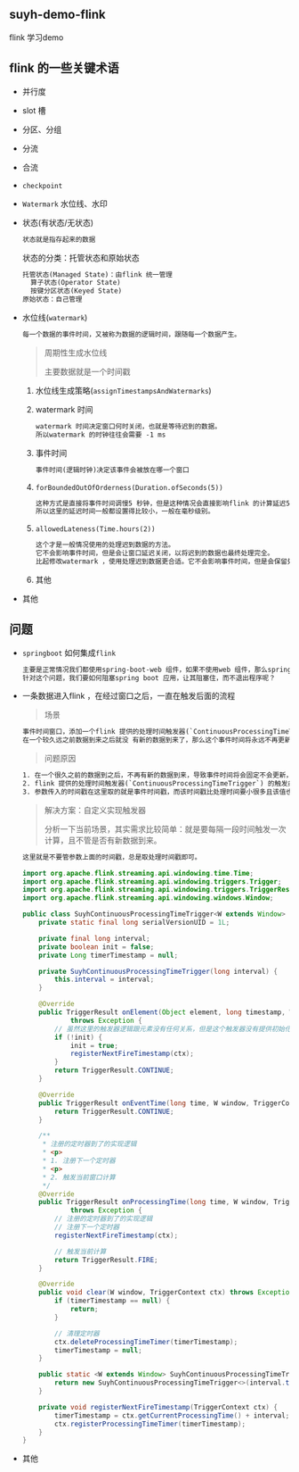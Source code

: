 ## suyh-demo-flink
flink 学习demo





## flink 的一些关键术语

- 并行度

- slot 槽

- 分区、分组

- 分流

- 合流

- `checkpoint`

- `Watermark` 水位线、水印

- 状态(有状态/无状态)

  ```txt
  状态就是指存起来的数据
  ```

  状态的分类：托管状态和原始状态

  ```txt
  托管状态(Managed State)：由flink 统一管理
  	算子状态(Operator State)
  	按键分区状态(Keyed State)
  原始状态：自己管理
  ```

- 水位线(`watermark`)

  ```txt
  每一个数据的事件时间，又被称为数据的逻辑时间，跟随每一个数据产生。
  ```

  > 周期性生成水位线
  >
  > 主要数据就是一个时间戳

  1. 水位线生成策略(`assignTimestampsAndWatermarks`)

  2. watermark 时间

     ```txt
     watermark 时间决定窗口何时关闭，也就是等待迟到的数据。
     所以watermark 的时钟往往会需要 -1 ms
     ```

  3. 事件时间

     ```txt
     事件时间(逻辑时钟)决定该事件会被放在哪一个窗口
     ```

  4. `forBoundedOutOfOrderness(Duration.ofSeconds(5))`

     ```txt
     这种方式是直接将事件时间调慢5 秒钟，但是这种情况会直接影响flink 的计算延迟5 秒。
     所以这里的延迟时间一般都设置得比较小，一般在毫秒级别。
     ```

  5. `allowedLateness(Time.hours(2))`

     ```txt
     这个才是一般情况使用的处理迟到数据的方法。
     它不会影响事件时间，但是会让窗口延迟关闭，以将迟到的数据也最终处理完全。
     比起修改watermark ，使用处理迟到数据更合适。它不会影响事件时间，但是会保留处理迟到数据的能力。
     ```

  6. 其他

- 其他







## 问题

- `springboot` 如何集成`flink`

  ```txt
  主要是正常情况我们都使用spring-boot-web 组件，如果不使用web 组件，那么spring boot 启动之后很快就会程序退出。
  针对这个问题，我们要如何阻塞spring boot 应用，让其阻塞住，而不退出程序呢？
  ```

- 一条数据进入flink ，在经过窗口之后，一直在触发后面的流程

  > 场景

  ```txt
  事件时间窗口，添加一个flink 提供的处理时间触发器(`ContinuousProcessingTimeTrigger`)，该触发器一直触发，形成死循环。
  在一个较久远之前数据到来之后就没 有新的数据到来了，那么这个事件时间将永远不再更新。
  ```

  > 问题原因

  ```txt
  1. 在一个很久之前的数据到之后，不再有新的数据到来，导致事件时间将会固定不会更新，也就是说事件时间将不会向前打进。
  2. flink 提供的处理时间触发器(`ContinuousProcessingTimeTrigger`) 的触发条件逻辑，是取参数时间戳与处理时间戳对比，并取较小的那个值作为下一次触发器的时间戳。
  3. 参数传入的时间戳在这里取的就是事件时间戳，而该时间戳比处理时间要小很多且该值也固定不会再更新，所以下一次的触发时间一直都是很久之前，那么该触发器将一直触发。
  ```

  > 解决方案：自定义实现触发器
  >
  > 分析一下当前场景，其实需求比较简单：就是要每隔一段时间触发一次计算，且不管是否有新数据到来。

  ```txt
  这里就是不要管参数上面的时间戳，总是取处理时间戳即可。
  
  ```

  ```java
  import org.apache.flink.streaming.api.windowing.time.Time;
  import org.apache.flink.streaming.api.windowing.triggers.Trigger;
  import org.apache.flink.streaming.api.windowing.triggers.TriggerResult;
  import org.apache.flink.streaming.api.windowing.windows.Window;
  
  public class SuyhContinuousProcessingTimeTrigger<W extends Window> extends Trigger<Object, W> {
      private static final long serialVersionUID = 1L;
  
      private final long interval;
      private boolean init = false;
      private Long timerTimestamp = null;
  
      private SuyhContinuousProcessingTimeTrigger(long interval) {
          this.interval = interval;
      }
  
      @Override
      public TriggerResult onElement(Object element, long timestamp, W window, TriggerContext ctx)
              throws Exception {
          // 虽然这里的触发器逻辑跟元素没有任何关系，但是这个触发器没有提供初始化方法，所以也就只能在这里进行初始化操作了。
          if (!init) {
              init = true;
              registerNextFireTimestamp(ctx);
          }
          return TriggerResult.CONTINUE;
      }
  
      @Override
      public TriggerResult onEventTime(long time, W window, TriggerContext ctx) throws Exception {
          return TriggerResult.CONTINUE;
      }
  
      /**
       * 注册的定时器到了的实现逻辑
       * <p>
       * 1. 注册下一个定时器
       * <p>
       * 2. 触发当前窗口计算
       */
      @Override
      public TriggerResult onProcessingTime(long time, W window, TriggerContext ctx)
              throws Exception {
          // 注册的定时器到了的实现逻辑
          // 注册下一个定时器
          registerNextFireTimestamp(ctx);
  
          // 触发当前计算
          return TriggerResult.FIRE;
      }
  
      @Override
      public void clear(W window, TriggerContext ctx) throws Exception {
          if (timerTimestamp == null) {
              return;
          }
  
          // 清理定时器
          ctx.deleteProcessingTimeTimer(timerTimestamp);
          timerTimestamp = null;
      }
  
      public static <W extends Window> SuyhContinuousProcessingTimeTrigger<W> of(Time interval) {
          return new SuyhContinuousProcessingTimeTrigger<>(interval.toMilliseconds());
      }
  
      private void registerNextFireTimestamp(TriggerContext ctx) {
          timerTimestamp = ctx.getCurrentProcessingTime() + interval;
          ctx.registerProcessingTimeTimer(timerTimestamp);
      }
  }
  ```

- 其他